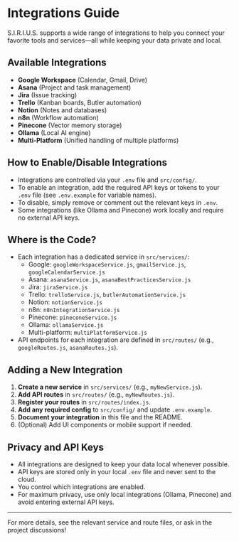 # Integrations Guide

S.I.R.I.U.S. supports a wide range of integrations to help you connect your favorite tools and services—all while keeping your data private and local.

## Available Integrations
- **Google Workspace** (Calendar, Gmail, Drive)
- **Asana** (Project and task management)
- **Jira** (Issue tracking)
- **Trello** (Kanban boards, Butler automation)
- **Notion** (Notes and databases)
- **n8n** (Workflow automation)
- **Pinecone** (Vector memory storage)
- **Ollama** (Local AI engine)
- **Multi-Platform** (Unified handling of multiple platforms)

## How to Enable/Disable Integrations
- Integrations are controlled via your `.env` file and `src/config/`.
- To enable an integration, add the required API keys or tokens to your `.env` file (see `.env.example` for variable names).
- To disable, simply remove or comment out the relevant keys in `.env`.
- Some integrations (like Ollama and Pinecone) work locally and require no external API keys.

## Where is the Code?
- Each integration has a dedicated service in `src/services/`:
  - Google: `googleWorkspaceService.js`, `gmailService.js`, `googleCalendarService.js`
  - Asana: `asanaService.js`, `asanaBestPracticesService.js`
  - Jira: `jiraService.js`
  - Trello: `trelloService.js`, `butlerAutomationService.js`
  - Notion: `notionService.js`
  - n8n: `n8nIntegrationService.js`
  - Pinecone: `pineconeService.js`
  - Ollama: `ollamaService.js`
  - Multi-platform: `multiPlatformService.js`
- API endpoints for each integration are defined in `src/routes/` (e.g., `googleRoutes.js`, `asanaRoutes.js`).

## Adding a New Integration
1. **Create a new service** in `src/services/` (e.g., `myNewService.js`).
2. **Add API routes** in `src/routes/` (e.g., `myNewRoutes.js`).
3. **Register your routes** in `src/routes/index.js`.
4. **Add any required config** to `src/config/` and update `.env.example`.
5. **Document your integration** in this file and the README.
6. (Optional) Add UI components or mobile support if needed.

## Privacy and API Keys
- All integrations are designed to keep your data local whenever possible.
- API keys are stored only in your local `.env` file and never sent to the cloud.
- You control which integrations are enabled.
- For maximum privacy, use only local integrations (Ollama, Pinecone) and avoid entering external API keys.

---

For more details, see the relevant service and route files, or ask in the project discussions! 